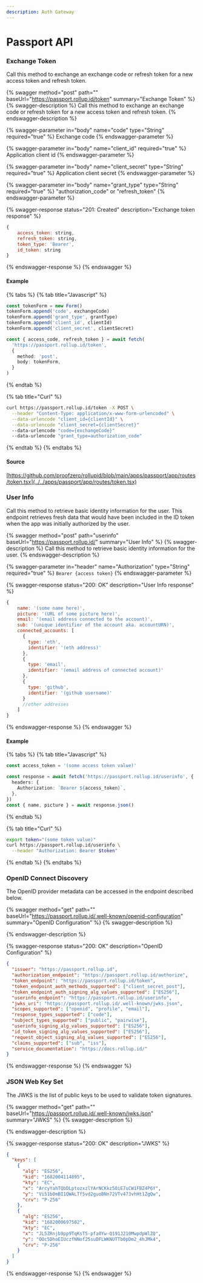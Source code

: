 ```yaml
---
description: Auth Gateway
---
```


# Passport API

### Exchange Token

Call this method to exchange an exchange code or refresh token for a new access token and refresh token.

{% swagger method="post" path="" baseUrl="https://passport.rollup.id/token" summary="Exchange Token" %}
{% swagger-description %}
Call this method to exchange an exchange code or refresh token for a new access token and refresh token.
{% endswagger-description %}

{% swagger-parameter in="body" name="code" type="String" required="true" %}
Exchange code
{% endswagger-parameter %}

{% swagger-parameter in="body" name="client_id" required="true" %}
Application client id
{% endswagger-parameter %}

{% swagger-parameter in="body" name="client_secret" type="String" required="true" %}
Application client secret
{% endswagger-parameter %}

{% swagger-parameter in="body" name="grant_type" type="String" required="true" %}
"authorization\_code" or "refresh\_token"
{% endswagger-parameter %}

{% swagger-response status="201: Created" description="Exchange token response" %}
```javascript
{
    access_token: string,
    refresh_token: string,
    token_type: 'Bearer',
    id_token: string
}
```
{% endswagger-response %}
{% endswagger %}

#### Example

{% tabs %}
{% tab title="Javascript" %}
```typescript
const tokenForm = new Form()
tokenForm.append('code', exchangeCode)
tokenForm.append('grant_type', grantType)
tokenForm.append('client_id', clientId)
tokenForm.append('client_secret', clientSecret)

const { access_code, refresh_token } = await fetch(
  'https://passport.rollup.id/token',
  {
    method: 'post',
    body: tokenForm,
  }
)
```
{% endtab %}

{% tab title="Curl" %}
```bash
curl https://passport.rollup.id/token -X POST \
  --header "Content-Type: application/x-www-form-urlencoded" \
  --data-urlencode "client_id={clientId}" \
  --data-urlencode "client_secret={clientSecret}"
  --data-urlencode "code={exchangeCode}"
  --data-urlencode "grant_type=authorization_code"
```
{% endtab %}
{% endtabs %}

#### Source

[https://github.com/proofzero/rollupid/blob/main/apps/passport/app/routes/token.tsx](../../apps/passport/app/routes/token.tsx)

### User Info

Call this method to retrieve basic identity information for the user. This endpoint retrieves fresh data that would have been included in the ID token when the app was initially authorized by the user.

{% swagger method="post" path="userinfo" baseUrl="https://passport.rollup.id/" summary="User Info" %}
{% swagger-description %}
Call this method to retrieve basic identity information for the user.
{% endswagger-description %}

{% swagger-parameter in="header" name="Authorization" type="String" required="true" %}
`Bearer {access token}`
{% endswagger-parameter %}

{% swagger-response status="200: OK" description="User Info response" %}
```javascript
{
    name: '(some name here)',
    picture: '(URL of some picture here)',
    email: '(email address connected to the account)',
    sub: '(unique identifier of the account aka. accountURN)',
    connected_accounts: [
      {
        type: 'eth',
        identifier: '(eth address)'
      },
      {
        type: 'email',
        identifier: '(email address of connected account)'
      },
      {
        type: 'github',
        identifier: '(github username)'
      }
      //other addresses
    ]
}
```
{% endswagger-response %}
{% endswagger %}

#### Example

{% tabs %}
{% tab title="Javascript" %}
```typescript
const access_token = '(some access token value)'

const response = await fetch('https://passport.rollup.id/userinfo', {
  headers: {
    Authorization: `Bearer ${access_token}`,
  },
})
const { name, picture } = await response.json()
```
{% endtab %}

{% tab title="Curl" %}
```bash
export token="(some token value)"
curl https://passport.rollup.id/userinfo \
  --header "Authorization: Bearer $token"
```
{% endtab %}
{% endtabs %}

### OpenID Connect Discovery

The OpenID provider metadata can be accessed in the endpoint described below.

{% swagger method="get" path="" baseUrl="https://passport.rollup.id/.well-known/openid-configuration" summary="OpenID Configuration" %}
{% swagger-description %}

{% endswagger-description %}

{% swagger-response status="200: OK" description="OpenID Configuration" %}
```json
{
  "issuer": "https://passport.rollup.id",
  "authorization_endpoint": "https://passport.rollup.id/authorize",
  "token_endpoint": "https://passport.rollup.id/token",
  "token_endpoint_auth_methods_supported": ["client_secret_post"],
  "token_endpoint_auth_signing_alg_values_supported": ["ES256"],
  "userinfo_endpoint": "https://passport.rollup.id/userinfo",
  "jwks_uri": "https://passport.rollup.id/.well-known/jwks.json",
  "scopes_supported": ["openid", "profile", "email"],
  "response_types_supported": ["code"],
  "subject_types_supported": ["public", "pairwise"],
  "userinfo_signing_alg_values_supported": ["ES256"],
  "id_token_signing_alg_values_supported": ["ES256"],
  "request_object_signing_alg_values_supported": ["ES256"],
  "claims_supported": ["sub", "iss"],
  "service_documentation": "https://docs.rollup.id/"
}
```
{% endswagger-response %}
{% endswagger %}

### JSON Web Key Set

The JWKS is the list of public keys to be used to validate token signatures.

{% swagger method="get" path="" baseUrl="https://passport.rollup.id/.well-known/jwks.json" summary="JWKS" %}
{% swagger-description %}

{% endswagger-description %}

{% swagger-response status="200: OK" description="JWKS" %}
```json
{
  "keys": [
    {
      "alg": "ES256",
      "kid": "1682004114895",
      "kty": "EC",
      "x": "ArcyYahTQbDLptozxzlYArNCKkz50iE7uCW1FBZ4P6Y",
      "y": "Vi51b0mBI1QWALTf5vd2guoBNn72VTv473vhHt1ZgQw",
      "crv": "P-256"
    },
    {
      "alg": "ES256",
      "kid": "1682000697502",
      "kty": "EC",
      "x": "JL5ZRnjb9pp9TqKsT5-pfa0Yw-Q191J210MwpdpWlZQ",
      "y": "OOc5DhoEIUczfNNof25suDFLWKNUTTb0pDm2_4hJMk4",
      "crv": "P-256"
    }
  ]
}
```
{% endswagger-response %}
{% endswagger %}
